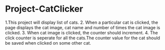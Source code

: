 # Project-CatClicker

1.This project will display list of cats. 
2. When a particular cat is clicked, the page displays the cat image, cat name and number of times the cat image is clicked.
3. When cat image is clicked,  the counter should increment.
4. The click counter is seperate for all the cats.The counter value for the cat should be saved when clicked on some other cat. 
